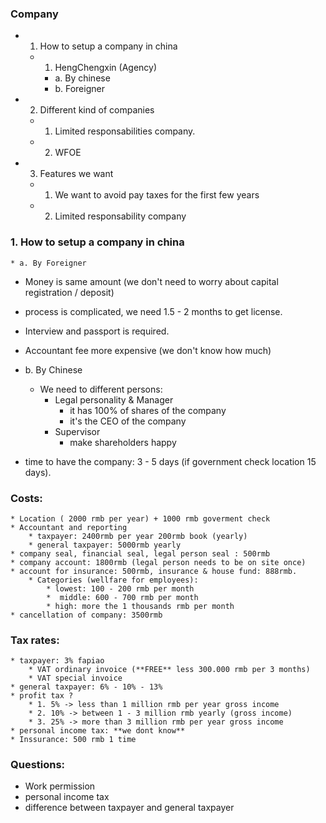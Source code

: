 ### Company ###
* 1. How to setup a company in china
    * 1. HengChengxin (Agency)
        * a. By chinese
        * b. Foreigner
* 2. Different kind of companies
    * 1. Limited responsabilities company.
    * 2. WFOE
* 3. Features we want
    * 1. We want to avoid pay taxes for the first few years
    * 2. Limited responsability company

### 1. How to setup a company in china ###
    * a. By Foreigner

* Money is same amount (we don't need to worry about capital registration / deposit)
* process is complicated, we need 1.5 - 2 months to get license.
* Interview and passport is required.
* Accountant fee more expensive (we don't know how much)

* b. By Chinese
    * We need to different persons:
        * Legal personality & Manager
            * it has 100% of shares of the company
            * it's the CEO of the company
        * Supervisor
            *  make shareholders happy
 * time to have the company: 3 - 5 days (if government check location 15 days).

### Costs:

    * Location ( 2000 rmb per year) + 1000 rmb goverment check
    * Accountant and reporting
        * taxpayer: 2400rmb per year 200rmb book (yearly)
        * general taxpayer: 5000rmb yearly 
    * company seal, financial seal, legal person seal : 500rmb
    * company account: 1800rmb (legal person needs to be on site once)
    * account for insurance: 500rmb, insurance & house fund: 888rmb.
        * Categories (wellfare for employees):
            * lowest: 100 - 200 rmb per month
            *  middle: 600 - 700 rmb per month
            * high: more the 1 thousands rmb per month
    * cancellation of company: 3500rmb
### Tax rates:
    * taxpayer: 3% fapiao
        * VAT ordinary invoice (**FREE** less 300.000 rmb per 3 months)
        * VAT special invoice
    * general taxpayer: 6% - 10% - 13%
    * profit tax ?
        * 1. 5% -> less than 1 million rmb per year gross income
        * 2. 10% -> between 1 - 3 million rmb yearly (gross income)
        * 3. 25% -> more than 3 million rmb per year gross income 
    * personal income tax: **we dont know**
    * Inssurance: 500 rmb 1 time
 
### Questions:

* Work permission
* personal income tax
* difference between taxpayer and general taxpayer
